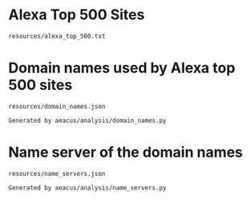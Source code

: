 Alexa Top 500 Sites
===

```
resources/alexa_top_500.txt
```

Domain names used by Alexa top 500 sites
===
```
resources/domain_names.json

Generated by aeacus/analysis/domain_names.py
```

Name server of the domain names
===
```
resources/name_servers.json

Generated by aeacus/analysis/name_servers.py
```